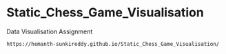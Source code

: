 # Static_Chess_Game_Visualisation
Data Visualisation Assignment

```
https://hemanth-sunkireddy.github.io/Static_Chess_Game_Visualisation/
```
